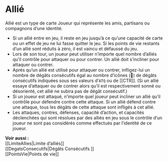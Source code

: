 # Allié
Allié est un type de carte Joueur qui représente les amis, partisans ou compagnons d’une identité.

- Si un allié entre en jeu, il reste en jeu jusqu’à ce qu’une capacité de carte ou un effet de jeu ne lui fasse quitter le jeu. Si les points de vie restants d’un allié sont réduits à zéro, il est vaincu et défaussé du jeu.
- Lors de son tour, un joueur peut utiliser n’importe quel nombre d’alliés qu’il contrôle pour attaquer ou pour contrer. Un allié doit s’incliner pour attaquer ou contrer.
- Après qu’un allié est utilisé pour attaquer ou contrer, infligez-lui un nombre de dégâts consécutifs égal au nombre d’icônes () de dégâts consécutifs indiquées sous ses valeurs d’`ATQ` ou de [[CTR]]. (Si un allié essaye d’attaquer ou de contrer alors qu’il est respectivement sonné ou désorienté, cet allié ne subira pas de dégât consécutif.)
- Si un joueur est attaqué, n’importe quel joueur peut incliner un allié qu’il contrôle pour défendre contre cette attaque. Si un allié défend contre une attaque, tous les dégâts de cette attaque sont infligés à cet allié.
- Les attaques, contres, défenses, capacité d’action, et capacités déclenchées qui sont résolues par des alliés en jeu sous le contrôle d’un joueur ne sont pas considérés comme effectués par l’identité de ce joueur.

**Voir aussi :**  
[[LimiteAllies|Limite d’alliés]]  
[[DegatsConsecutifs|Dégâts Consécutifs ]]  
[[PointsVie|Points de vie]]
